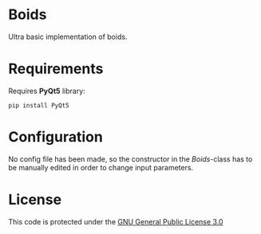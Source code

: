 # Boids
Ultra basic implementation of boids.

# Requirements
Requires __PyQt5__ library:
```
pip install PyQt5
```

# Configuration
No config file has been made, so the constructor in 
the _Boids_-class has to be manually edited in order to change input parameters.

# License
This code is protected under the [GNU General Public License 3.0](http://www.gnu.org/licenses/gpl-3.0.html)